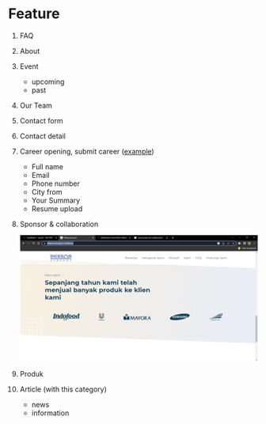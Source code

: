 # Feature

1. FAQ
2. About
3. Event
    - upcoming
    - past
4. Our Team
5. Contact form
6. Contact detail
7. Career opening, submit career ([example](https://www.dicksonsynergy.co.id/career/5))
    - Full name
    - Email
    - Phone number
    - City from
    - Your Summary
    - Resume upload
8. Sponsor & collaboration

    ![Sponsor collaboration](https://github.com/BariqDharmawan/psycholopreneurship/blob/main/public/img/sponsor-collaborate.png?raw=true)

9. Produk
10. Article (with this category)
    - news
    - information
